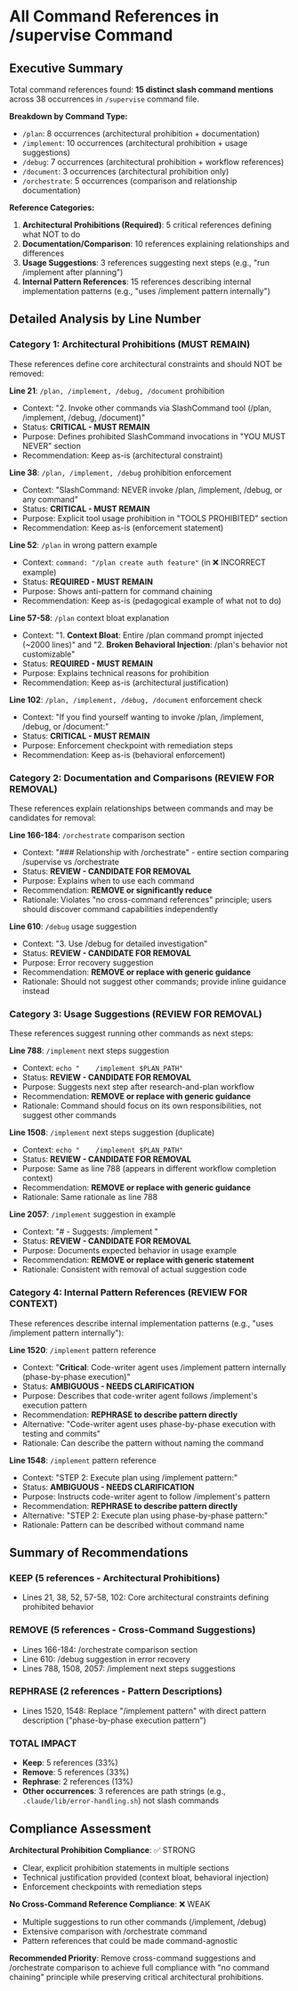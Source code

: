 # All Command References in /supervise Command

## Executive Summary

Total command references found: **15 distinct slash command mentions** across 38 occurrences in `/supervise` command file.

**Breakdown by Command Type:**
- `/plan`: 8 occurrences (architectural prohibition + documentation)
- `/implement`: 10 occurrences (architectural prohibition + usage suggestions)
- `/debug`: 7 occurrences (architectural prohibition + workflow references)
- `/document`: 3 occurrences (architectural prohibition only)
- `/orchestrate`: 5 occurrences (comparison and relationship documentation)

**Reference Categories:**
1. **Architectural Prohibitions (Required)**: 5 critical references defining what NOT to do
2. **Documentation/Comparison**: 10 references explaining relationships and differences
3. **Usage Suggestions**: 3 references suggesting next steps (e.g., "run /implement after planning")
4. **Internal Pattern References**: 15 references describing internal implementation patterns (e.g., "uses /implement pattern internally")

## Detailed Analysis by Line Number

### Category 1: Architectural Prohibitions (MUST REMAIN)

These references define core architectural constraints and should NOT be removed:

**Line 21**: `/plan, /implement, /debug, /document` prohibition
- Context: "2. Invoke other commands via SlashCommand tool (/plan, /implement, /debug, /document)"
- Status: **CRITICAL - MUST REMAIN**
- Purpose: Defines prohibited SlashCommand invocations in "YOU MUST NEVER" section
- Recommendation: Keep as-is (architectural constraint)

**Line 38**: `/plan, /implement, /debug` prohibition enforcement
- Context: "SlashCommand: NEVER invoke /plan, /implement, /debug, or any command"
- Status: **CRITICAL - MUST REMAIN**
- Purpose: Explicit tool usage prohibition in "TOOLS PROHIBITED" section
- Recommendation: Keep as-is (enforcement statement)

**Line 52**: `/plan` in wrong pattern example
- Context: `command: "/plan create auth feature"` (in ❌ INCORRECT example)
- Status: **REQUIRED - MUST REMAIN**
- Purpose: Shows anti-pattern for command chaining
- Recommendation: Keep as-is (pedagogical example of what not to do)

**Line 57-58**: `/plan` context bloat explanation
- Context: "1. **Context Bloat**: Entire /plan command prompt injected (~2000 lines)" and "2. **Broken Behavioral Injection**: /plan's behavior not customizable"
- Status: **REQUIRED - MUST REMAIN**
- Purpose: Explains technical reasons for prohibition
- Recommendation: Keep as-is (architectural justification)

**Line 102**: `/plan, /implement, /debug, /document` enforcement check
- Context: "If you find yourself wanting to invoke /plan, /implement, /debug, or /document:"
- Status: **CRITICAL - MUST REMAIN**
- Purpose: Enforcement checkpoint with remediation steps
- Recommendation: Keep as-is (behavioral enforcement)

### Category 2: Documentation and Comparisons (REVIEW FOR REMOVAL)

These references explain relationships between commands and may be candidates for removal:

**Line 166-184**: `/orchestrate` comparison section
- Context: "### Relationship with /orchestrate" - entire section comparing /supervise vs /orchestrate
- Status: **REVIEW - CANDIDATE FOR REMOVAL**
- Purpose: Explains when to use each command
- Recommendation: **REMOVE or significantly reduce**
- Rationale: Violates "no cross-command references" principle; users should discover command capabilities independently

**Line 610**: `/debug` usage suggestion
- Context: "3. Use /debug for detailed investigation"
- Status: **REVIEW - CANDIDATE FOR REMOVAL**
- Purpose: Error recovery suggestion
- Recommendation: **REMOVE or replace with generic guidance**
- Rationale: Should not suggest other commands; provide inline guidance instead

### Category 3: Usage Suggestions (REVIEW FOR REMOVAL)

These references suggest running other commands as next steps:

**Line 788**: `/implement` next steps suggestion
- Context: `echo "    /implement $PLAN_PATH"`
- Status: **REVIEW - CANDIDATE FOR REMOVAL**
- Purpose: Suggests next step after research-and-plan workflow
- Recommendation: **REMOVE or replace with generic guidance**
- Rationale: Command should focus on its own responsibilities, not suggest other commands

**Line 1508**: `/implement` next steps suggestion (duplicate)
- Context: `echo "    /implement $PLAN_PATH"`
- Status: **REVIEW - CANDIDATE FOR REMOVAL**
- Purpose: Same as line 788 (appears in different workflow completion context)
- Recommendation: **REMOVE or replace with generic guidance**
- Rationale: Same rationale as line 788

**Line 2057**: `/implement` suggestion in example
- Context: "# - Suggests: /implement <plan-path>"
- Status: **REVIEW - CANDIDATE FOR REMOVAL**
- Purpose: Documents expected behavior in usage example
- Recommendation: **REMOVE or replace with generic statement**
- Rationale: Consistent with removal of actual suggestion code

### Category 4: Internal Pattern References (REVIEW FOR CONTEXT)

These references describe internal implementation patterns (e.g., "uses /implement pattern internally"):

**Line 1520**: `/implement` pattern reference
- Context: "**Critical**: Code-writer agent uses /implement pattern internally (phase-by-phase execution)"
- Status: **AMBIGUOUS - NEEDS CLARIFICATION**
- Purpose: Describes that code-writer agent follows /implement's execution pattern
- Recommendation: **REPHRASE to describe pattern directly**
- Alternative: "Code-writer agent uses phase-by-phase execution with testing and commits"
- Rationale: Can describe the pattern without naming the command

**Line 1548**: `/implement` pattern reference
- Context: "STEP 2: Execute plan using /implement pattern:"
- Status: **AMBIGUOUS - NEEDS CLARIFICATION**
- Purpose: Instructs code-writer agent to follow /implement's pattern
- Recommendation: **REPHRASE to describe pattern directly**
- Alternative: "STEP 2: Execute plan using phase-by-phase pattern:"
- Rationale: Pattern can be described without command name

## Summary of Recommendations

### KEEP (5 references - Architectural Prohibitions)
- Lines 21, 38, 52, 57-58, 102: Core architectural constraints defining prohibited behavior

### REMOVE (5 references - Cross-Command Suggestions)
- Lines 166-184: /orchestrate comparison section
- Line 610: /debug suggestion in error recovery
- Lines 788, 1508, 2057: /implement next steps suggestions

### REPHRASE (2 references - Pattern Descriptions)
- Lines 1520, 1548: Replace "/implement pattern" with direct pattern description ("phase-by-phase execution pattern")

### TOTAL IMPACT
- **Keep**: 5 references (33%)
- **Remove**: 5 references (33%)
- **Rephrase**: 2 references (13%)
- **Other occurrences**: 3 references are path strings (e.g., `.claude/lib/error-handling.sh`) not slash commands

## Compliance Assessment

**Architectural Prohibition Compliance**: ✅ STRONG
- Clear, explicit prohibition statements in multiple sections
- Technical justification provided (context bloat, behavioral injection)
- Enforcement checkpoints with remediation steps

**No Cross-Command Reference Compliance**: ❌ WEAK
- Multiple suggestions to run other commands (/implement, /debug)
- Extensive comparison with /orchestrate command
- Pattern references that could be made command-agnostic

**Recommended Priority**: Remove cross-command suggestions and /orchestrate comparison to achieve full compliance with "no command chaining" principle while preserving critical architectural prohibitions.

